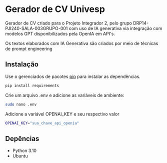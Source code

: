 # Gerador de CV Univesp

Gerador de CV criado para o Projeto Integrador 2, pelo grupo DRP14-PJI240-SALA-003GRUPO-001 com uso de IA generativa via integração com modelos GPT disponibilizados pela OpenIA em API's.

Os textos elaborados com IA Generativa são criados por meio de técnicas de prompt engineering

## Instalação

Use o gerenciados de pacotes [pip](https://pip.pypa.io/en/stable/) para instalar as dependências.

```bash
pip install requirements
```
Crie um arquivo .env e adicione as variáveis de ambiente:
```bash
sudo nano .env
```
Adicione a variável OPENAI_KEY e seu respectivo valor
```bash
OPENAI_KEY="sua_chave_api_openia"
```

## Depências
- Python 3.10
- Ubuntu 
